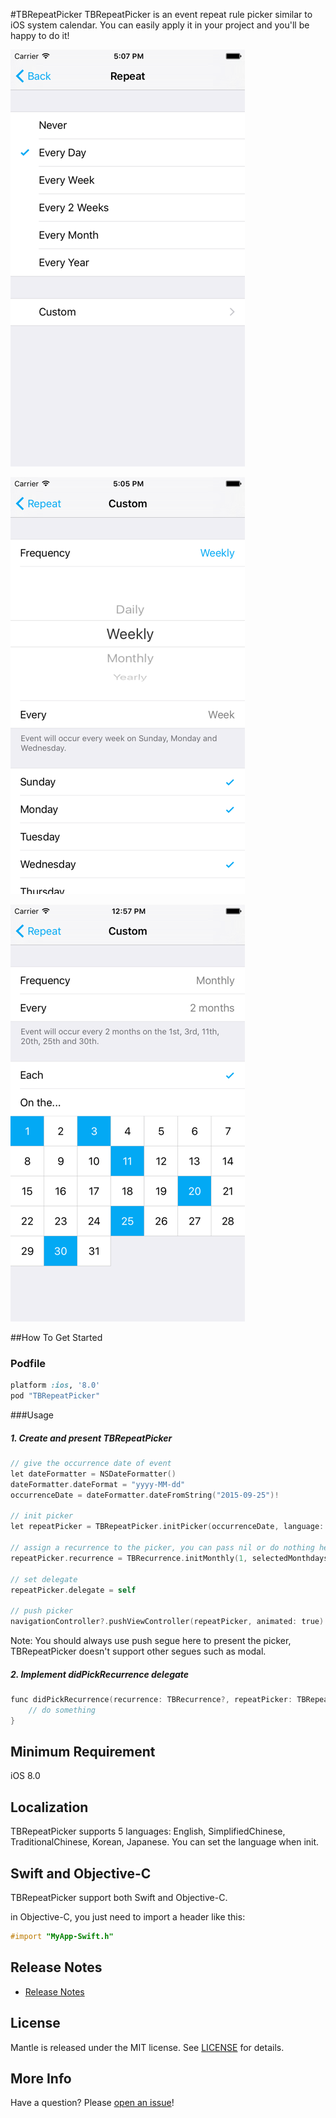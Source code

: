 #TBRepeatPicker
TBRepeatPicker is an event repeat rule picker similar to iOS system calendar. You can easily apply it in your project and you'll be happy to do it!

![Screenshot](Screenshots/screenshot-1.png "Screenshot") 

![Screenshot](Screenshots/screenshot-2.png "Screenshot") 

![Screenshot](Screenshots/screenshot-3.png "Screenshot")

##How To Get Started

### Podfile
```ruby
platform :ios, '8.0'
pod "TBRepeatPicker"
```

###Usage
##### 1. Create and present TBRepeatPicker
```objective-c
// give the occurrence date of event
let dateFormatter = NSDateFormatter()
dateFormatter.dateFormat = "yyyy-MM-dd"
occurrenceDate = dateFormatter.dateFromString("2015-09-25")!

// init picker
let repeatPicker = TBRepeatPicker.initPicker(occurrenceDate, language: .English, tintColor: UIColor.blueColor())

// assign a recurrence to the picker, you can pass nil or do nothing here when the repeat rule is "Never".
repeatPicker.recurrence = TBRecurrence.initMonthly(1, selectedMonthdays: [3, 17], occurrenceDate: occurrenceDate)

// set delegate
repeatPicker.delegate = self

// push picker
navigationController?.pushViewController(repeatPicker, animated: true)
```
Note: You should always use push segue here to present the picker, TBRepeatPicker doesn't support other segues such as modal.

##### 2. Implement didPickRecurrence delegate
```objective-c
func didPickRecurrence(recurrence: TBRecurrence?, repeatPicker: TBRepeatPicker) {
    // do something
}
```

## Minimum Requirement
 iOS 8.0

## Localization
TBRepeatPicker supports 5 languages: English, SimplifiedChinese, TraditionalChinese, Korean, Japanese. You can set the language when init.

## Swift and Objective-C
TBRepeatPicker support both Swift and Objective-C.

 in Objective-C, you just need to import a header like this:
```objective-c
#import "MyApp-Swift.h"
```

## Release Notes
* [Release Notes](https://github.com/hongxinhope/TBRepeatPicker/releases)

## License
Mantle is released under the MIT license. See [LICENSE](https://github.com/hongxinhope/TBRepeatPicker/blob/master/LICENSE.txt) for details.

## More Info
Have a question? Please [open an issue](https://github.com/hongxinhope/TBRepeatPicker/issues/new)!

